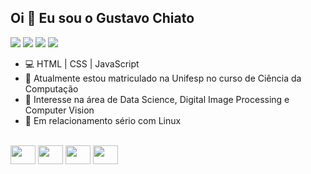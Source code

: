 ## Oi 👋 Eu sou o Gustavo Chiato
<div>
<a href="https://www.youtube.com/" target="_blank"><img src="https://img.shields.io/badge/YouTube-000000?style=for-the-badge&logo=youtube&logoColor=white" target="_blank"></a>
<a href="https://instagram.com/" target="_blank"><img src="https://img.shields.io/badge/-Instagram-000000?style=for-the-badge&logo=instagram&logoColor=white" target="_blank"></a>
<a href = "mailto:contato@chiatogustavo@gmail.com"><img src="https://img.shields.io/badge/Gmail-000000?style=for-the-badge&logo=gmail&logoColor=white" target="_blank"></a>
<a href="https://br.linkedin.com/in/gustavo-chiato-3465461a2" target="_blank"><img src="https://img.shields.io/badge/-LinkedIn-000000?style=for-the-badge&logo=linkedin&logoColor=white" target="_blank"></a>   
</div>

- 💻 HTML | CSS | JavaScript
- 🔭 Atualmente estou matriculado na Unifesp no curso de Ciência da Computação  
- 🌱 Interesse na área de Data Science, Digital Image Processing e Computer Vision  
- 🐧 Em relacionamento sério com Linux
  
<div style="display: inline_block"><br>
<img height="30" width="40" src="https://cdn.jsdelivr.net/gh/devicons/devicon@latest/icons/c/c-original.svg" />
<img height="30" width="40" src="https://cdn.jsdelivr.net/gh/devicons/devicon@latest/icons/linux/linux-original.svg" />
<img height="30" width="40" src="https://cdn.jsdelivr.net/gh/devicons/devicon@latest/icons/python/python-original.svg" />
<img height="30" width="40" src="https://cdn.jsdelivr.net/gh/devicons/devicon@latest/icons/vim/vim-original.svg" />
          
          
</div>
          
          
<!--
**gus-chi/gus-chi** is a ✨ _special_ ✨ repository because its `README.md` (this file) appears on your GitHub profile.

Here are some ideas to get you started:

- 🔭 I’m currently working on ...
- 🌱 I’m currently learning ...
- 👯 I’m looking to collaborate on ...
- 🤔 I’m looking for help with ...
- 💬 Ask me about ...
- 📫 How to reach me: ...
- 😄 Pronouns: ...
- ⚡ Fun fact: ...
-->
